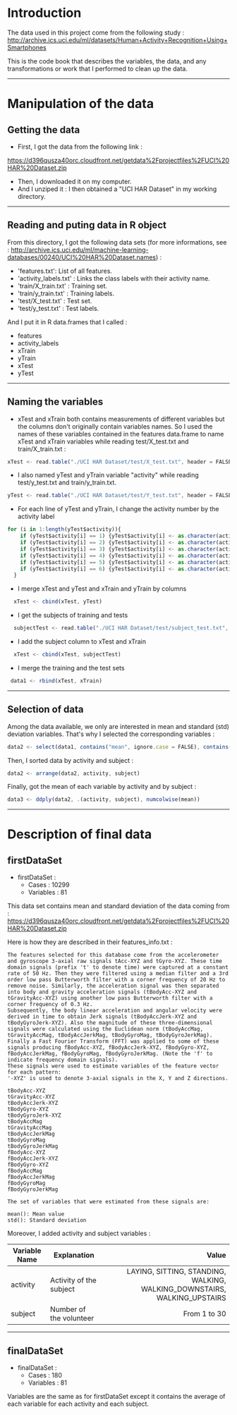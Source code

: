 # Introduction

The data used in this project come from the following study :
http://archive.ics.uci.edu/ml/datasets/Human+Activity+Recognition+Using+Smartphones

This is the code book that describes the variables, the data, and any transformations or work that I performed to clean up the data.

-----------------------------------------------------------

# Manipulation of the data

## Getting the data

* First, I got the data from the following link :

https://d396qusza40orc.cloudfront.net/getdata%2Fprojectfiles%2FUCI%20HAR%20Dataset.zip

* Then, I downloaded it on my computer.
* And I unziped it : I then obtained a "UCI HAR Dataset" in my working directory.

-----------------------------------------------------------

## Reading and puting data in R object

From this directory, I got the following data sets (for more informations, see : http://archive.ics.uci.edu/ml/machine-learning-databases/00240/UCI%20HAR%20Dataset.names) :
* 'features.txt': List of all features.
* 'activity_labels.txt' : Links the class labels with their activity name.
* 'train/X_train.txt' : Training set.
* 'train/y_train.txt' : Training labels.
* 'test/X_test.txt' : Test set.
* 'test/y_test.txt' : Test labels.

And I put it in R data.frames that I called :
* features 
* activity_labels 
* xTrain
* yTrain
* xTest
* yTest 

-----------------------------------------------------------

## Naming the variables

* xTest and xTrain both contains measurements of different variables but the columns don't originally contain variables names. So I used the names of these variables contained in the
features data.frame to name xTest and xTrain variables while reading test/X_test.txt and train/X_train.txt :
```javascript
xTest <- read.table("./UCI HAR Dataset/test/X_test.txt", header = FALSE, col.names = features)
```
* I also named yTest and yTrain variable "activity" while reading test/y_test.txt and train/y_train.txt.
```javascript
yTest <- read.table("./UCI HAR Dataset/test/Y_test.txt", header = FALSE, col.names = "activity")
```
* For each line of yTest and yTrain, I change the activity number by the activity label
```javascript
for (i in 1:length(yTest$activity)){
    if (yTest$activity[i] == 1) {yTest$activity[i] <- as.character(activity_labels$V2[1])}
    if (yTest$activity[i] == 2) {yTest$activity[i] <- as.character(activity_labels$V2[2])}
    if (yTest$activity[i] == 3) {yTest$activity[i] <- as.character(activity_labels$V2[3])}
    if (yTest$activity[i] == 4) {yTest$activity[i] <- as.character(activity_labels$V2[4])}
    if (yTest$activity[i] == 5) {yTest$activity[i] <- as.character(activity_labels$V2[5])}
    if (yTest$activity[i] == 6) {yTest$activity[i] <- as.character(activity_labels$V2[6])}
  }
```
* I merge xTest and yTest and xTrain and yTrain by columns
```javascript
  xTest <- cbind(xTest, yTest)
``` 
* I get the subjects of training and tests
```javascript
  subjectTest <- read.table("./UCI HAR Dataset/test/subject_test.txt", header = FALSE, col.names = "subject")
``` 
* I add the subject column to xTest and xTrain
```javascript
  xTest <- cbind(xTest, subjectTest)
``` 
* I merge the training and the test sets
 ```javascript
  data1 <- rbind(xTest, xTrain)
``` 

-----------------------------------------------------------

## Selection of data

Among the data available, we only are interested in mean and standard (std) deviation variables.
That's why I selected the corresponding variables :  

```javascript
data2 <- select(data1, contains("mean", ignore.case = FALSE), contains("std"), "activity", "subject")
```

Then, I sorted data by activity and subject :
```javascript
data2 <- arrange(data2, activity, subject)
```

Finally, got the mean of each variable by activity and by subject :
```javascript
data3 <- ddply(data2, .(activity, subject), numcolwise(mean))
```

-----------------------------------------------------------

# Description of final data

## firstDataSet

* firstDataSet :
    * Cases : 10299
    * Variables : 81

This data set contains mean and standard deviation of the data coming from :
https://d396qusza40orc.cloudfront.net/getdata%2Fprojectfiles%2FUCI%20HAR%20Dataset.zip

Here is how they are described in their features_info.txt :

    The features selected for this database come from the accelerometer and gyroscope 3-axial raw signals tAcc-XYZ and tGyro-XYZ. These time domain signals (prefix 't' to denote time) were captured at a constant rate of 50 Hz. Then they were filtered using a median filter and a 3rd order low pass Butterworth filter with a corner frequency of 20 Hz to remove noise. Similarly, the acceleration signal was then separated into body and gravity acceleration signals (tBodyAcc-XYZ and tGravityAcc-XYZ) using another low pass Butterworth filter with a corner frequency of 0.3 Hz. 
    Subsequently, the body linear acceleration and angular velocity were derived in time to obtain Jerk signals (tBodyAccJerk-XYZ and tBodyGyroJerk-XYZ). Also the magnitude of these three-dimensional signals were calculated using the Euclidean norm (tBodyAccMag, tGravityAccMag, tBodyAccJerkMag, tBodyGyroMag, tBodyGyroJerkMag). 
    Finally a Fast Fourier Transform (FFT) was applied to some of these signals producing fBodyAcc-XYZ, fBodyAccJerk-XYZ, fBodyGyro-XYZ, fBodyAccJerkMag, fBodyGyroMag, fBodyGyroJerkMag. (Note the 'f' to indicate frequency domain signals). 
    These signals were used to estimate variables of the feature vector for each pattern:  
    '-XYZ' is used to denote 3-axial signals in the X, Y and Z directions.

    tBodyAcc-XYZ
    tGravityAcc-XYZ
    tBodyAccJerk-XYZ
    tBodyGyro-XYZ
    tBodyGyroJerk-XYZ
    tBodyAccMag
    tGravityAccMag
    tBodyAccJerkMag
    tBodyGyroMag
    tBodyGyroJerkMag
    fBodyAcc-XYZ
    fBodyAccJerk-XYZ
    fBodyGyro-XYZ
    fBodyAccMag
    fBodyAccJerkMag
    fBodyGyroMag
    fBodyGyroJerkMag

    The set of variables that were estimated from these signals are: 

    mean(): Mean value
    std(): Standard deviation

Moreover, I added activity and subject variables :

Variable Name                       | Explanation                     | Value 
----------------------------------- | ------------------------------- | -------------:
activity                            | Activity of the subject                                | LAYING, SITTING, STANDING, WALKING, WALKING_DOWNSTAIRS, WALKING_UPSTAIRS 
subject                             | Number of the volunteer         | From 1 to 30

-----------------------------------------------------------

## finalDataSet

* finalDataSet :
    * Cases : 180
    * Variables : 81

Variables are the same as for firstDataSet except it contains  the average of each variable for each activity and each subject.